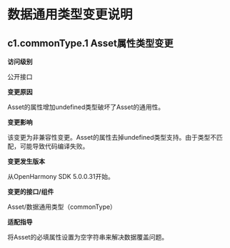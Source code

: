 # 数据通用类型变更说明

## c1.commonType.1 Asset属性类型变更

**访问级别**

公开接口

**变更原因**

Asset的属性增加undefined类型破坏了Asset的通用性。

**变更影响**

该变更为非兼容性变更。Asset的属性去掉undefined类型支持。由于类型不匹配，可能导致代码编译失败。

**变更发生版本**

从OpenHarmony SDK 5.0.0.31开始。

**变更的接口/组件**

Asset/数据通用类型（commonType）

**适配指导**

将Asset的必填属性设置为空字符串来解决数据覆盖问题。
